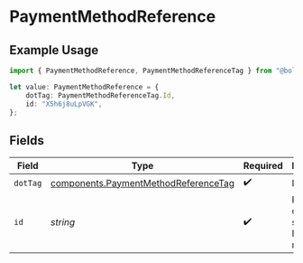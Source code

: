 # PaymentMethodReference

## Example Usage

```typescript
import { PaymentMethodReference, PaymentMethodReferenceTag } from "@boltpay/bolt-typescript-sdk/models/components";

let value: PaymentMethodReference = {
    dotTag: PaymentMethodReferenceTag.Id,
    id: "X5h6j8uLpVGK",
};
```

## Fields

| Field                                                                                        | Type                                                                                         | Required                                                                                     | Description                                                                                  | Example                                                                                      |
| -------------------------------------------------------------------------------------------- | -------------------------------------------------------------------------------------------- | -------------------------------------------------------------------------------------------- | -------------------------------------------------------------------------------------------- | -------------------------------------------------------------------------------------------- |
| `dotTag`                                                                                     | [components.PaymentMethodReferenceTag](../../models/components/paymentmethodreferencetag.md) | :heavy_check_mark:                                                                           | N/A                                                                                          | id                                                                                           |
| `id`                                                                                         | *string*                                                                                     | :heavy_check_mark:                                                                           | Payment ID of the saved Bolt Payment method.                                                 | X5h6j8uLpVGK                                                                                 |